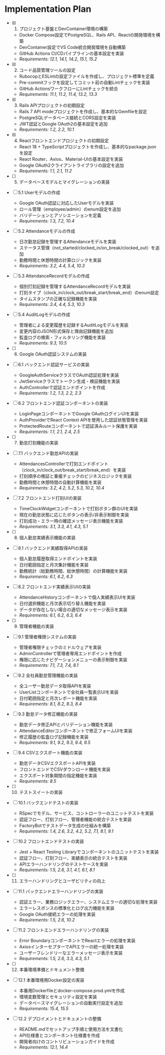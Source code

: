 # Implementation Plan

- [x] 1. プロジェクト基盤とDevContainer環境の構築
  - Docker Compose設定でPostgreSQL、Rails API、Reactの開発環境を構築
  - DevContainer設定でVS Code統合開発環境を自動構築
  - GitHub Actions CI/CDパイプラインの基本設定を実装
  - _Requirements: 12.1, 14.1, 14.2, 15.1, 15.2_

- [x] 2. コード品質管理ツールの設定
  - RubocopとESLintの設定ファイルを作成し、プロジェクト標準を定義
  - Pre-commitフックを設定してコミット前の自動Lintチェックを実装
  - GitHub ActionsワークフローにLintチェックを統合
  - _Requirements: 11.1, 11.2, 11.4, 13.2, 13.3_

- [x] 3. Rails APIプロジェクトの初期設定
  - Rails 7 API modeプロジェクトを作成し、基本的なGemfileを設定
  - PostgreSQLデータベース接続とCORS設定を実装
  - JWT認証とGoogle OAuth2の基本設定を追加
  - _Requirements: 1.2, 2.2, 10.1_

- [x] 4. Reactフロントエンドプロジェクトの初期設定
  - React 18 + TypeScriptプロジェクトを作成し、基本的なpackage.jsonを設定
  - React Router、Axios、Material-UIの基本設定を実装
  - Google OAuth2クライアントライブラリの設定を追加
  - _Requirements: 1.1, 2.1, 11.2_

- [ ] 5. データベースモデルとマイグレーションの実装
- [ ] 5.1 Userモデルの作成
  - Google OAuth認証に対応したUserモデルを実装
  - ロール管理（employee/admin）のenum設定を追加
  - バリデーションとアソシエーションを定義
  - _Requirements: 1.3, 7.2, 10.4_

- [ ] 5.2 Attendanceモデルの作成
  - 日次勤怠記録を管理するAttendanceモデルを実装
  - ステータス管理（not_started/clocked_in/on_break/clocked_out）を追加
  - 勤務時間と休憩時間の計算ロジックを実装
  - _Requirements: 3.2, 4.4, 5.4, 10.3_

- [ ] 5.3 AttendanceRecordモデルの作成
  - 個別打刻記録を管理するAttendanceRecordモデルを実装
  - 打刻タイプ（clock_in/clock_out/break_start/break_end）のenum設定
  - タイムスタンプの正確な記録機能を実装
  - _Requirements: 3.4, 4.4, 5.3, 10.3_

- [ ] 5.4 AuditLogモデルの作成
  - 管理者による変更履歴を記録するAuditLogモデルを実装
  - 変更内容のJSON形式保存と理由記録機能を追加
  - 監査ログの検索・フィルタリング機能を実装
  - _Requirements: 9.3, 10.5_

- [ ] 6. Google OAuth認証システムの実装
- [ ] 6.1 バックエンド認証サービスの実装
  - GoogleAuthServiceクラスでOAuth認証処理を実装
  - JwtServiceクラスでトークン生成・検証機能を実装
  - AuthControllerで認証エンドポイントを作成
  - _Requirements: 1.2, 1.3, 2.2, 2.3_

- [ ] 6.2 フロントエンド認証コンポーネントの実装
  - LoginPageコンポーネントでGoogle OAuthログインUIを実装
  - AuthProviderでReact Context APIを使用した認証状態管理を実装
  - ProtectedRouteコンポーネントで認証済みルート保護を実装
  - _Requirements: 1.1, 2.1, 2.4, 2.5_

- [ ] 7. 勤怠打刻機能の実装
- [ ] 7.1 バックエンド勤怠APIの実装
  - AttendancesControllerで打刻エンドポイント（clock_in/clock_out/break_start/break_end）を実装
  - 打刻順序の検証と重複チェックのビジネスロジックを実装
  - 勤務時間と休憩時間の自動計算機能を実装
  - _Requirements: 3.2, 4.2, 5.2, 5.3, 10.2, 10.4_

- [ ] 7.2 フロントエンド打刻UIの実装
  - TimeClockWidgetコンポーネントで打刻ボタン群のUIを実装
  - 現在の勤怠状態に応じたボタンの表示/非表示制御を実装
  - 打刻成功・エラー時の確認メッセージ表示機能を実装
  - _Requirements: 3.1, 3.3, 4.1, 4.3, 5.1_

- [ ] 8. 個人勤怠実績表示機能の実装
- [ ] 8.1 バックエンド実績取得APIの実装
  - 個人勤怠履歴取得エンドポイントを実装
  - 日付範囲指定と月次集計機能を実装
  - 勤務統計（総勤務時間、総休憩時間）の計算機能を実装
  - _Requirements: 6.1, 6.2, 6.3_

- [ ] 8.2 フロントエンド実績表示UIの実装
  - AttendanceHistoryコンポーネントで個人実績表示UIを実装
  - 日付選択機能と月次表示切り替え機能を実装
  - データが存在しない場合の適切なメッセージ表示を実装
  - _Requirements: 6.1, 6.2, 6.3, 6.4_

- [ ] 9. 管理者機能の実装
- [ ] 9.1 管理者権限システムの実装
  - 管理者権限チェックのミドルウェアを実装
  - AdminControllerで管理者専用エンドポイントを作成
  - 権限に応じたナビゲーションメニューの表示制御を実装
  - _Requirements: 7.1, 7.3, 7.4, 8.1_

- [ ] 9.2 全社員勤怠管理機能の実装
  - 全ユーザー勤怠データ取得APIを実装
  - UserListコンポーネントで全社員一覧表示UIを実装
  - 日付範囲指定と月次レポート機能を実装
  - _Requirements: 8.1, 8.2, 8.3, 8.4_

- [ ] 9.3 勤怠データ修正機能の実装
  - 勤怠データ修正APIとバリデーション機能を実装
  - AttendanceEditorコンポーネントで修正フォームUIを実装
  - 修正履歴の監査ログ記録機能を実装
  - _Requirements: 9.1, 9.2, 9.3, 9.4, 9.5_

- [ ] 9.4 CSVエクスポート機能の実装
  - 勤怠データCSVエクスポートAPIを実装
  - フロントエンドでCSVダウンロード機能を実装
  - エクスポート対象期間の指定機能を実装
  - _Requirements: 8.5_

- [ ] 10. テストスイートの実装
- [ ] 10.1 バックエンドテストの実装
  - RSpecでモデル、サービス、コントローラーのユニットテストを実装
  - 認証フロー、打刻フロー、管理者機能の統合テストを実装
  - FactoryBotでテストデータ生成の仕組みを構築
  - _Requirements: 1.4, 2.6, 3.2, 4.2, 5.2, 7.1, 8.1, 9.1_

- [ ] 10.2 フロントエンドテストの実装
  - Jest + React Testing Libraryでコンポーネントのユニットテストを実装
  - 認証フロー、打刻フロー、実績表示の統合テストを実装
  - APIエラーハンドリングのテストケースを実装
  - _Requirements: 1.5, 2.6, 3.1, 4.1, 6.1, 8.1_

- [ ] 11. エラーハンドリングとユーザビリティの向上
- [ ] 11.1 バックエンドエラーハンドリングの実装
  - 認証エラー、業務ロジックエラー、システムエラーの適切な処理を実装
  - エラーレスポンスの標準化とログ出力機能を実装
  - Google OAuth接続エラーの処理を実装
  - _Requirements: 1.5, 2.6, 10.2_

- [ ] 11.2 フロントエンドエラーハンドリングの実装
  - Error BoundaryコンポーネントでReactエラーの処理を実装
  - AxiosインターセプターでAPIエラーの統一処理を実装
  - ユーザーフレンドリーなエラーメッセージ表示を実装
  - _Requirements: 1.5, 2.6, 3.3, 4.3, 5.1_

- [ ] 12. 本番環境準備とドキュメント整備
- [ ] 12.1 本番環境用Docker設定の実装
  - 本番用Dockerfileとdocker-compose.prod.ymlを作成
  - 環境変数管理とセキュリティ設定を実装
  - データベースマイグレーションの自動実行設定を追加
  - _Requirements: 15.4, 15.5_

- [ ] 12.2 デプロイメントとドキュメントの整備
  - README.mdでセットアップ手順と使用方法を文書化
  - API仕様書とコンポーネント仕様書を作成
  - 開発者向けのコントリビューションガイドを作成
  - _Requirements: 12.1, 14.4_